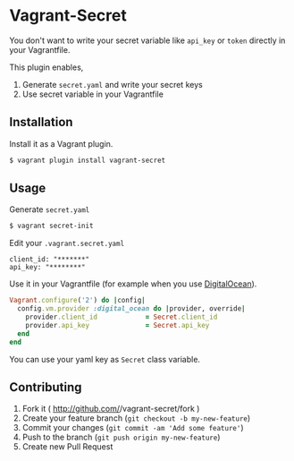 # Vagrant-Secret

You don't want to write your secret variable like `api_key` or `token` directly in your Vagrantfile.

This plugin enables, 

1. Generate `secret.yaml` and write your secret keys
1. Use secret variable in your Vagrantfile

## Installation

Install it as a Vagrant plugin.

```bash
$ vagrant plugin install vagrant-secret
```

## Usage

Generate `secret.yaml`

```bash
$ vagrant secret-init
```

Edit your `.vagrant.secret.yaml`

```
client_id: "*******"
api_key: "********"
```

Use it in your Vagrantfile (for example when you use [DigitalOcean](https://cloud.digitalocean.com/)).

```ruby
Vagrant.configure('2') do |config|  
  config.vm.provider :digital_ocean do |provider, override|
    provider.client_id            = Secret.client_id
    provider.api_key              = Secret.api_key
  end
end
```

You can use your yaml key as `Secret` class variable. 


## Contributing

1. Fork it ( http://github.com/<my-github-username>/vagrant-secret/fork )
2. Create your feature branch (`git checkout -b my-new-feature`)
3. Commit your changes (`git commit -am 'Add some feature'`)
4. Push to the branch (`git push origin my-new-feature`)
5. Create new Pull Request
